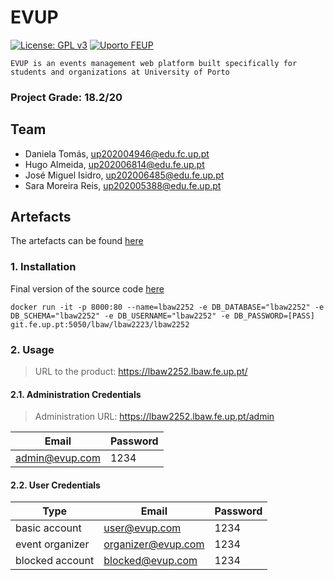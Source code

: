 # EVUP
[![License: GPL v3](https://img.shields.io/badge/License-GPLv3-blue.svg)](LICENSE)
[![Uporto FEUP](https://img.shields.io/badge/UPorto-FEUP-brown)](FEUP)

`EVUP is an events management web platform built specifically for students and organizations at University of Porto`

### Project Grade: 18.2/20

## Team

- Daniela Tomás, up202004946@edu.fc.up.pt
- Hugo Almeida, up202006814@edu.fe.up.pt
- José Miguel Isidro, up202006485@edu.fe.up.pt
- Sara Moreira Reis, up202005388@edu.fe.up.pt

## Artefacts

The artefacts can be found [here](https://github.com/zmiguel2011/LBAW-EVUP/wiki)

### 1. Installation

Final version of the source code [here](https://github.com/zmiguel2011/LBAW-EVUP/tree/main/evup)
```
docker run -it -p 8000:80 --name=lbaw2252 -e DB_DATABASE="lbaw2252" -e DB_SCHEMA="lbaw2252" -e DB_USERNAME="lbaw2252" -e DB_PASSWORD=[PASS] git.fe.up.pt:5050/lbaw/lbaw2223/lbaw2252
```

### 2. Usage

> URL to the product: https://lbaw2252.lbaw.fe.up.pt/

#### 2.1. Administration Credentials

> Administration URL: https://lbaw2252.lbaw.fe.up.pt/admin

| Email | Password |
|-------|----------|
| admin@evup.com | 1234 |

#### 2.2. User Credentials

| Type | Email | Password |
|------|-------|----------|
| basic account | user@evup.com | 1234 |
| event organizer | organizer@evup.com | 1234 |
| blocked account | blocked@evup.com | 1234 |
